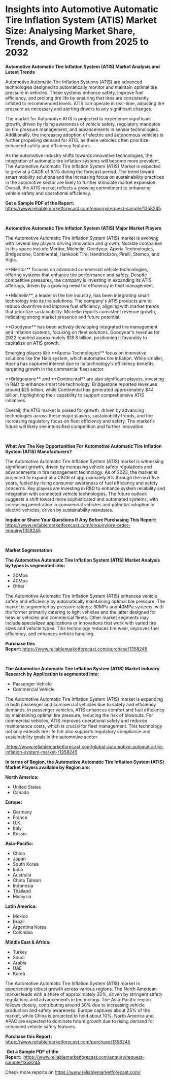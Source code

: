 <p><h1>Insights into Automotive Automatic Tire Inflation System (ATIS) Market Size: Analysing Market Share, Trends, and Growth from 2025 to 2032</h1></p><p><strong>Automotive Automatic Tire Inflation System (ATIS) Market Analysis and Latest Trends</strong></p>
<p><p>Automotive Automatic Tire Inflation Systems (ATIS) are advanced technologies designed to automatically monitor and maintain optimal tire pressure in vehicles. These systems enhance safety, improve fuel efficiency, and prolong tire life by ensuring that tires are consistently inflated to recommended levels. ATIS can operate in real-time, adjusting tire pressure as necessary and alerting drivers to any significant changes.</p><p>The market for Automotive ATIS is projected to experience significant growth, driven by rising awareness of vehicle safety, regulatory mandates on tire pressure management, and advancements in sensor technologies. Additionally, the increasing adoption of electric and autonomous vehicles is further propelling demand for ATIS, as these vehicles often prioritize enhanced safety and efficiency features.</p><p>As the automotive industry shifts towards innovative technologies, the integration of automatic tire inflation systems will become more prevalent. The Automotive Automatic Tire Inflation System (ATIS) Market is expected to grow at a CAGR of 6.1% during the forecast period. The trend toward smart mobility solutions and the increasing focus on sustainability practices in the automotive sector are likely to further stimulate market expansion. Overall, the ATIS market reflects a growing commitment to enhancing vehicle safety and operational efficiency.</p></p>
<p><strong>Get a Sample PDF of the Report:&nbsp;</strong> <a href="https://www.reliablemarketforecast.com/enquiry/request-sample/1358245?utm_campaign=3126&utm_medium=2&utm_source=Github&utm_content=ia&utm_term=30032025&utm_id=automotive-automatic-tire-inflation-system-atis">https://www.reliablemarketforecast.com/enquiry/request-sample/1358245</a></p>
<p>&nbsp;</p>
<p><strong>Automotive Automatic Tire Inflation System (ATIS) Major Market Players</strong></p>
<p><p>The Automotive Automatic Tire Inflation System (ATIS) market is evolving with several key players driving innovation and growth. Notable companies in this space include Meritor, Michelin, Goodyear, Aperia Technologies, Bridgestone, Continental, Hankook Tire, Hendrickson, Pirelli, Stemco, and Vigia.</p><p>**Meritor** focuses on advanced commercial vehicle technologies, offering systems that enhance tire performance and safety. Despite competitive pressures, the company is investing in expanding its ATIS offerings, driven by a growing need for efficiency in fleet management.</p><p>**Michelin**, a leader in the tire industry, has been integrating smart technology into its tire solutions. The company's ATIS products aim to reduce downtime and improve fuel efficiency, aligning with market trends that prioritize sustainability. Michelin reports consistent revenue growth, indicating strong market presence and future potential.</p><p>**Goodyear** has been actively developing integrated tire management and inflation systems, focusing on fleet solutions. Goodyear's revenue for 2022 reached approximately $18.8 billion, positioning it favorably to capitalize on ATIS growth.</p><p>Emerging players like **Aperia Technologies** focus on innovative solutions like the Halo system, which automates tire inflation. While smaller, Aperia has captured interest due to its technology's efficiency benefits, targeting growth in the commercial fleet sector.</p><p>**Bridgestone** and **Continental** are also significant players, investing in R&D to enhance smart tire technology. Bridgestone reported revenues around $25 billion, while Continental has generated approximately $44 billion, highlighting their capability to support comprehensive ATIS initiatives.</p><p>Overall, the ATIS market is poised for growth, driven by advancing technologies across these major players, sustainability trends, and the increasing regulatory focus on fleet efficiency and safety. The market's future will likely see intensified competition and further innovation.</p></p>
<p>&nbsp;</p>
<p><strong>What Are The Key Opportunities For Automotive Automatic Tire Inflation System (ATIS) Manufacturers?</strong></p>
<p><p>The Automotive Automatic Tire Inflation System (ATIS) market is witnessing significant growth, driven by increasing vehicle safety regulations and advancements in tire management technology. As of 2023, the market is projected to expand at a CAGR of approximately 8% through the next five years, fueled by rising consumer awareness of fuel efficiency and safety concerns. Key players are investing in R&D to enhance system reliability and integration with connected vehicle technologies. The future outlook suggests a shift toward more sophisticated and automated systems, with increasing penetration in commercial vehicles and potential adoption in electric vehicles, driven by sustainability mandates.</p></p>
<p><strong>Inquire or Share Your Questions If Any Before Purchasing This Report:</strong> <a href="https://www.reliablemarketforecast.com/enquiry/pre-order-enquiry/1358245?utm_campaign=3126&utm_medium=2&utm_source=Github&utm_content=ia&utm_term=30032025&utm_id=automotive-automatic-tire-inflation-system-atis">https://www.reliablemarketforecast.com/enquiry/pre-order-enquiry/1358245</a></p>
<p>&nbsp;</p>
<p><strong>Market Segmentation</strong></p>
<p><strong>The Automotive Automatic Tire Inflation System (ATIS) Market Analysis by types is segmented into:</strong></p>
<p><ul><li>30Mpa</li><li>40Mpa</li><li>Other</li></ul></p>
<p><p>The Automotive Automatic Tire Inflation System (ATIS) enhances vehicle safety and efficiency by automatically maintaining optimal tire pressure. The market is segmented by pressure ratings: 30MPa and 40MPa systems, with the former primarily catering to light vehicles and the latter designed for heavier vehicles and commercial fleets. Other market segments may include specialized applications or innovations that work with varied tire sizes and vehicle types. This technology reduces tire wear, improves fuel efficiency, and enhances vehicle handling.</p></p>
<p><strong>Purchase this Report:&nbsp;</strong><a href="https://www.reliablemarketforecast.com/purchase/1358245?utm_campaign=3126&utm_medium=2&utm_source=Github&utm_content=ia&utm_term=30032025&utm_id=automotive-automatic-tire-inflation-system-atis">https://www.reliablemarketforecast.com/purchase/1358245</a></p>
<p>&nbsp;</p>
<p><strong>The Automotive Automatic Tire Inflation System (ATIS) Market Industry Research by Application is segmented into:</strong></p>
<p><ul><li>Passenger Vehicle</li><li>Commercial Vehicle</li></ul></p>
<p><p>The Automotive Automatic Tire Inflation System (ATIS) market is expanding in both passenger and commercial vehicles due to safety and efficiency demands. In passenger vehicles, ATIS enhances comfort and fuel efficiency by maintaining optimal tire pressure, reducing the risk of blowouts. For commercial vehicles, ATIS improves operational safety and reduces maintenance costs, which is crucial for fleet management. This technology not only extends tire life but also supports regulatory compliance and sustainability goals in the automotive sector.</p></p>
<p><a href="https://www.reliablemarketforecast.com/global-automotive-automatic-tire-inflation-system-market-r1358245?utm_campaign=3126&utm_medium=2&utm_source=Github&utm_content=ia&utm_term=30032025&utm_id=automotive-automatic-tire-inflation-system-atis">&nbsp;https://www.reliablemarketforecast.com/global-automotive-automatic-tire-inflation-system-market-r1358245</a></p>
<p><strong>In terms of Region, the Automotive Automatic Tire Inflation System (ATIS) Market Players available by Region are:</strong></p>
<p>
    <p> <strong> North America: </strong>
        <ul>
            <li>United States</li>
            <li>Canada</li>
        </ul>
        </p> 
    <p> <strong> Europe: </strong>
        <ul>
            <li>Germany</li>
            <li>France</li>
            <li>U.K.</li>
            <li>Italy</li>
            <li>Russia</li>
        </ul>
        </p> 
    <p> <strong> Asia-Pacific: </strong>
        <ul>
            <li>China</li>
            <li>Japan</li>
            <li>South Korea</li>
            <li>India</li>
            <li>Australia</li>
            <li>China Taiwan</li>
            <li>Indonesia</li>
            <li>Thailand</li>
            <li>Malaysia</li>
        </ul>
        </p> 
    <p> <strong> Latin America: </strong>
        <ul>
            <li>Mexico</li>
            <li>Brazil</li>
            <li>Argentina Korea</li>
            <li>Colombia</li>
        </ul>
        </p> 
    <p> <strong> Middle East & Africa: </strong>
        <ul>
            <li>Turkey</li>
            <li>Saudi</li>
            <li>Arabia</li>
            <li>UAE</li>
            <li>Korea</li>
        </ul>
    </p>
    </p>
<p><p>The Automotive Automatic Tire Inflation System (ATIS) market is experiencing robust growth across various regions. The North American market leads with a share of approximately 35%, driven by stringent safety regulations and advancements in technology. The Asia-Pacific region follows closely, contributing around 30% due to increasing vehicle production and safety awareness. Europe captures about 25% of the market, while China is projected to hold about 10%. North America and APAC are expected to dominate future growth due to rising demand for enhanced vehicle safety features.</p></p>
<p><strong>Purchase this Report: </strong><a href="https://www.reliablemarketforecast.com/purchase/1358245?utm_campaign=3126&utm_medium=2&utm_source=Github&utm_content=ia&utm_term=30032025&utm_id=automotive-automatic-tire-inflation-system-atis">https://www.reliablemarketforecast.com/purchase/1358245</a></p>
<p>&nbsp;<strong>Get a Sample PDF of the Report:&nbsp;&nbsp;</strong><a href="https://www.reliablemarketforecast.com/enquiry/request-sample/1358245?utm_campaign=3126&utm_medium=2&utm_source=Github&utm_content=ia&utm_term=30032025&utm_id=automotive-automatic-tire-inflation-system-atis">https://www.reliablemarketforecast.com/enquiry/request-sample/1358245</a></p>
<p><strong></strong></p>
<p>Check more reports on <a href="https://www.reliablemarketforecast.com/?utm_campaign=3126&utm_medium=2&utm_source=Github&utm_content=ia&utm_term=30032025&utm_id=automotive-automatic-tire-inflation-system-atis">https://www.reliablemarketforecast.com/</a></p>